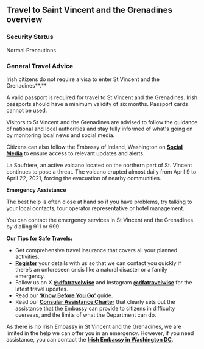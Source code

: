 ## Travel to Saint Vincent and the Grenadines overview

### **Security Status**

Normal Precautions

### **General Travel Advice**

Irish citizens do not require a visa to enter St Vincent and the Grenadines**.**

A valid passport is required for travel to St Vincent and the Grenadines. Irish passports should have a minimum validity of six months. Passport cards cannot be used.

Visitors to St Vincent and the Grenadines are advised to follow the guidance of national and local authorities and stay fully informed of what's going on by monitoring local news and social media.

Citizens can also follow the Embassy of Ireland, Washington on [**Social Media**](https://linktr.ee/embassyofirelandusa) to ensure access to relevant updates and alerts.

La Soufriere, an active volcano located on the northern part of St. Vincent continues to pose a threat. The volcano erupted almost daily from April 9 to April 22, 2021, forcing the evacuation of nearby communities.

**Emergency Assistance**

The best help is often close at hand so if you have problems, try talking to your local contacts, tour operator representative or hotel management.

You can contact the emergency services in St Vincent and the Grenadines by dialling 911 or 999

**Our Tips for Safe Travels:**

* Get comprehensive travel insurance that covers all your planned activities.
* [**Register**](https://www.ireland.ie/en/dfa/overseas-travel/citizens-registration/) your details with us so that we can contact you quickly if there’s an unforeseen crisis like a natural disaster or a family emergency.
* Follow us on X [**@dfatravelwise**](https://www.x.com/DFATravelWise) and Instagram [**@dfatravelwise**](https://www.instagram.com/dfatravelwise/) for the latest travel updates.
* Read our [**‘Know Before You Go’**](https://www.ireland.ie/en/dfa/overseas-travel/know-before-you-go/) guide.
* Read our [**Consular Assistance Charter**](https://www.ireland.ie/en/dfa/overseas-travel/assistance-abroad/consular-assistance-charter/) that clearly sets out the assistance that the Embassy can provide to citizens in difficulty overseas, and the limits of what the Department can do.

As there is no Irish Embassy in St Vincent and the Grenadines, we are limited in the help we can offer you in an emergency. However, if you need assistance, you can contact the [**Irish Embassy in Washington DC**](https://www.ireland.ie/en/usa/washington/).